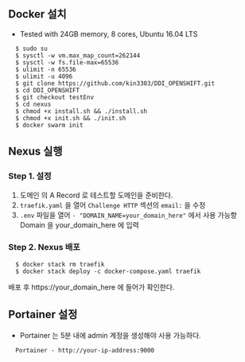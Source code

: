 
## Docker 설치

- Tested with 24GB memory, 8 cores,  Ubuntu 16.04 LTS  

```console
  $ sudo su 
  $ sysctl -w vm.max_map_count=262144
  $ sysctl -w fs.file-max=65536
  $ ulimit -n 65536
  $ ulimit -u 4096
  $ git clone https://github.com/kin3303/DDI_OPENSHIFT.git
  $ cd DDI_OPENSHIFT
  $ git checkout testEnv
  $ cd nexus
  $ chmod +x install.sh && ./install.sh
  $ chmod +x init.sh && ./init.sh
  $ docker swarm init
```

## Nexus 실행 
 
###  Step 1. 설정

1. 도메인 의 A Record 로 테스트할 도메인을 준비한다.
2. `traefik.yaml` 을 열어 `Challenge HTTP` 섹션의  `email:`  을 수정 
3. `.env` 파일을 열어 `- "DOMAIN_NAME=your_domain_here"` 에서 사용 가능항 Domain 을 your_domain_here 에 입력

###  Step 2. Nexus 배포

```console
  $ docker stack rm traefik
  $ docker stack deploy -c docker-compose.yaml traefik 
```

배포 후 https://your_domain_here 에 들어가 확인한다.


## Portainer 설정

- Portainer 는 5분 내에 admin 계정을 생성해야 사용 가능하다. 

```
  Portainer - http://your-ip-address:9000
```
